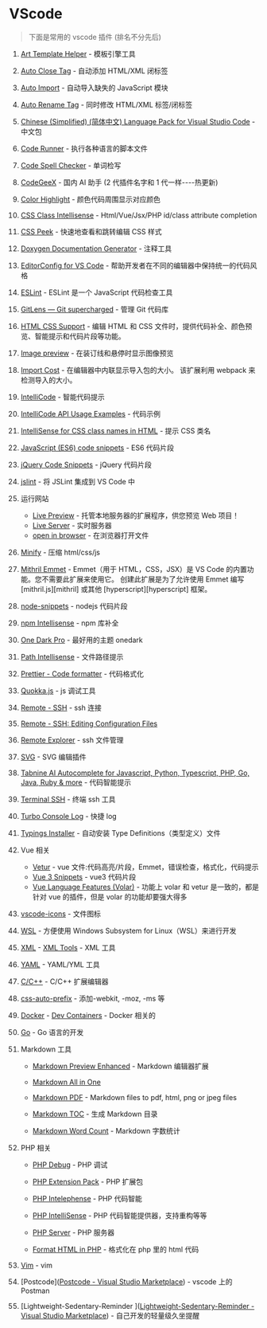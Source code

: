# VScode

> 下面是常用的 vscode 插件 (排名不分先后)

1. [Art Template Helper](https://marketplace.visualstudio.com/items?itemName=ZihanLi.at-helper) - 模板引擎工具
2. [Auto Close Tag](https://marketplace.visualstudio.com/items?itemName=formulahendry.auto-close-tag) - 自动添加 HTML/XML 闭标签
3. [Auto Import](https://marketplace.visualstudio.com/items?itemName=steoates.autoimport) - 自动导入缺失的 JavaScript 模块
4. [Auto Rename Tag](https://marketplace.visualstudio.com/items?itemName=formulahendry.auto-rename-tag) - 同时修改 HTML/XML 标签/闭标签
5. [Chinese (Simplified) (简体中文) Language Pack for Visual Studio Code](https://marketplace.visualstudio.com/items?itemName=MS-CEINTL.vscode-language-pack-zh-hans) - 中文包
6. [Code Runner](https://marketplace.visualstudio.com/items?itemName=formulahendry.code-runner) - 执行各种语言的脚本文件
7. [Code Spell Checker](https://marketplace.visualstudio.com/items?itemName=streetsidesoftware.code-spell-checker) - 单词检写
8. [CodeGeeX](https://marketplace.visualstudio.com/items?itemName=aminer.codegeex) - 国内 AI 助手 (2 代插件名字和 1 代一样----热更新)
9. [Color Highlight](https://marketplace.visualstudio.com/items?itemName=naumovs.color-highlight) - 颜色代码周围显示对应颜色
10. [CSS Class Intellisense](https://marketplace.visualstudio.com/items?itemName=Tarrow.css-class-intellisense) - Html/Vue/Jsx/PHP id/class attribute completion
11. [CSS Peek](https://marketplace.visualstudio.com/items?itemName=pranaygp.vscode-css-peek) - 快速地查看和跳转编辑 CSS 样式
12. [Doxygen Documentation Generator](https://marketplace.visualstudio.com/items?itemName=cschlosser.doxdocgen) - 注释工具
13. [EditorConfig for VS Code](https://marketplace.visualstudio.com/items?itemName=EditorConfig.EditorConfig) - 帮助开发者在不同的编辑器中保持统一的代码风格
14. [ESLint](https://marketplace.visualstudio.com/items?itemName=dbaeumer.vscode-eslint) - ESLint 是一个 JavaScript 代码检查工具
15. [GitLens — Git supercharged](https://marketplace.visualstudio.com/items?itemName=eamodio.gitlens) - 管理 Git 代码库
16. [HTML CSS Support](https://marketplace.visualstudio.com/items?itemName=ecmel.vscode-html-css) - 编辑 HTML 和 CSS 文件时，提供代码补全、颜色预览、智能提示和代码片段等功能。
17. [Image preview](https://marketplace.visualstudio.com/items?itemName=kisstkondoros.vscode-gutter-preview) - 在装订线和悬停时显示图像预览
18. [Import Cost](https://marketplace.visualstudio.com/items?itemName=wix.vscode-import-cost) - 在编辑器中内联显示导入包的大小。 该扩展利用 webpack 来检测导入的大小。
19. [IntelliCode](https://marketplace.visualstudio.com/items?itemName=VisualStudioExptTeam.vscodeintellicode) - 智能代码提示
20. [IntelliCode API Usage Examples](https://marketplace.visualstudio.com/items?itemName=VisualStudioExptTeam.intellicode-api-usage-examples) - 代码示例
21. [IntelliSense for CSS class names in HTML](https://marketplace.visualstudio.com/items?itemName=Zignd.html-css-class-completion) - 提示 CSS 类名
22. [JavaScript (ES6) code snippets](https://marketplace.visualstudio.com/items?itemName=xabikos.JavaScriptSnippets) - ES6 代码片段
23. [jQuery Code Snippets](https://marketplace.visualstudio.com/items?itemName=donjayamanne.jquerysnippets) - jQuery 代码片段
24. [jslint](https://marketplace.visualstudio.com/items?itemName=ajhyndman.jslint) - 将 JSLint 集成到 VS Code 中
25. 运行网站

    - [Live Preview](https://marketplace.visualstudio.com/items?itemName=ms-vscode.live-server) - 托管本地服务器的扩展程序，供您预览 Web 项目！
    - [Live Server](https://marketplace.visualstudio.com/items?itemName=ritwickdey.LiveServer) - 实时服务器
    - [open in browser](https://marketplace.visualstudio.com/items?itemName=techer.open-in-browser) - 在浏览器打开文件

26. [Minify](https://marketplace.visualstudio.com/items?itemName=HookyQR.minify) - 压缩 html/css/js
27. [Mithril Emmet](https://marketplace.visualstudio.com/items?itemName=FallenMax.mithril-emmet) - Emmet（用于 HTML，CSS，JSX）是 VS Code 的内置功能。您不需要此扩展来使用它。 创建此扩展是为了允许使用 Emmet 编写 [mithril.js][mithril] 或其他 [hyperscript][hyperscript] 框架。
28. [node-snippets](https://marketplace.visualstudio.com/items?itemName=FallenMax.mithril-emmet) - nodejs 代码片段
29. [npm Intellisense](https://marketplace.visualstudio.com/items?itemName=christian-kohler.npm-intellisense) - npm 库补全
30. [One Dark Pro](https://marketplace.visualstudio.com/items?itemName=zhuangtongfa.Material-theme) - 最好用的主题 onedark
31. [Path Intellisense](https://marketplace.visualstudio.com/items?itemName=christian-kohler.path-intellisense) - 文件路径提示
32. [Prettier - Code formatter](https://marketplace.visualstudio.com/items?itemName=esbenp.prettier-vscode) - 代码格式化
33. [Quokka.js](https://marketplace.visualstudio.com/items?itemName=WallabyJs.quokka-vscode) - js 调试工具
34. [Remote - SSH](https://marketplace.visualstudio.com/items?itemName=ms-vscode-remote.remote-ssh) - ssh 连接
35. [Remote - SSH: Editing Configuration Files](https://marketplace.visualstudio.com/items?itemName=ms-vscode-remote.remote-ssh-edit)
36. [Remote Explorer](https://marketplace.visualstudio.com/items?itemName=ms-vscode.remote-explorer) - ssh 文件管理
37. [SVG](https://marketplace.visualstudio.com/items?itemName=jock.svg) - SVG 编辑插件
38. [Tabnine AI Autocomplete for Javascript, Python, Typescript, PHP, Go, Java, Ruby & more](https://marketplace.visualstudio.com/items?itemName=TabNine.tabnine-vscode) - 代码智能提示
39. [Terminal SSH](https://marketplace.visualstudio.com/items?itemName=sailhenz.terminal-ssh) - 终端 ssh 工具
40. [Turbo Console Log](https://marketplace.visualstudio.com/items?itemName=ChakrounAnas.turbo-console-log) - 快捷 log
41. [Typings Installer](https://marketplace.visualstudio.com/items?itemName=benjaminromano.typings-installer) - 自动安装 Type Definitions（类型定义）文件
42. Vue 相关
    - [Vetur](https://marketplace.visualstudio.com/items?itemName=octref.vetur) - vue 文件:代码高亮/片段，Emmet，错误检查，格式化，代码提示
    - [Vue 3 Snippets](https://marketplace.visualstudio.com/items?itemName=hollowtree.vue-snippets) - vue3 代码片段
    - [Vue Language Features (Volar)](https://marketplace.visualstudio.com/items?itemName=Vue.volar) - 功能上 volar 和 vetur 是一致的，都是针对 vue 的插件，但是 volar 的功能却要强大得多
43. [vscode-icons](https://marketplace.visualstudio.com/items?itemName=vscode-icons-team.vscode-icons) - 文件图标
44. [WSL](https://marketplace.visualstudio.com/items?itemName=ms-vscode-remote.remote-wsl) - 方便使用 Windows Subsystem for Linux（WSL）来进行开发
45. [XML](https://marketplace.visualstudio.com/items?itemName=redhat.vscode-xml) - [XML Tools](https://marketplace.visualstudio.com/items?itemName=DotJoshJohnson.xml) - XML 工具
46. [YAML](https://marketplace.visualstudio.com/items?itemName=redhat.vscode-yaml) - YAML/YML 工具
47. [C/C++](https://marketplace.visualstudio.com/items?itemName=ms-vscode.cpptools) - C/C++ 扩展编辑器
48. [css-auto-prefix](https://marketplace.visualstudio.com/items?itemName=sporiley.css-auto-prefix) - 添加-webkit, -moz, -ms 等
49. [Docker](https://marketplace.visualstudio.com/items?itemName=ms-azuretools.vscode-docker) - [Dev Containers](https://marketplace.visualstudio.com/items?itemName=ms-vscode-remote.remote-containers) - Docker 相关的
50. [Go](https://marketplace.visualstudio.com/items?itemName=golang.Go) - Go 语言的开发
51. Markdown 工具

    - [Markdown Preview Enhanced](https://marketplace.visualstudio.com/items?itemName=shd101wyy.markdown-preview-enhanced) - Markdown 编辑器扩展

    - [Markdown All in One](https://marketplace.visualstudio.com/items?itemName=yzhang.markdown-all-in-one)

    - [Markdown PDF](https://marketplace.visualstudio.com/items?itemName=yzane.markdown-pdf) - Markdown files to pdf, html, png or jpeg files

    - [Markdown TOC](https://marketplace.visualstudio.com/items?itemName=joffreykern.markdown-toc) - 生成 Markdown 目录

    - [Markdown Word Count](https://marketplace.visualstudio.com/items?itemName=CurlyBrackets.markdown-word-count) - Markdown 字数统计

52. PHP 相关

    - [PHP Debug](https://marketplace.visualstudio.com/items?itemName=xdebug.php-debug) - PHP 调试

    - [PHP Extension Pack](https://marketplace.visualstudio.com/items?itemName=xdebug.php-pack) - PHP 扩展包

    - [PHP Intelephense](https://marketplace.visualstudio.com/items?itemName=bmewburn.vscode-intelephense-client) - PHP 代码智能

    - [PHP IntelliSense](https://marketplace.visualstudio.com/items?itemName=zobo.php-intellisense) - PHP 代码智能提供器，支持重构等等

    - [PHP Server](https://marketplace.visualstudio.com/items?itemName=brapifra.phpserver) - PHP 服务器

    - [Format HTML in PHP](https://marketplace.visualstudio.com/items?itemName=rifi2k.format-html-in-php) - 格式化在 php 里的 html 代码

53. [Vim](https://marketplace.visualstudio.com/items?itemName=vscodevim.vim) - vim
54. [Postcode]([Postcode - Visual Studio Marketplace](https://marketplace.visualstudio.com/items?itemName=rohinivsenthil.postcode)) - vscode 上的 Postman
55. [Lightweight-Sedentary-Reminder ]([Lightweight-Sedentary-Reminder - Visual Studio Marketplace](https://marketplace.visualstudio.com/items?itemName=LongYinStudio.lightweight-sedentary-reminder)) - 自己开发的轻量级久坐提醒
